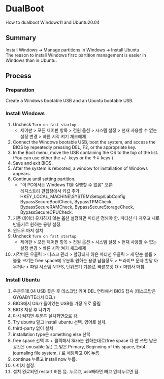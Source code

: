 # DualBoot
How to dualboot Windows11 and Ubuntu20.04

## Summary
Install Windows ➔ Manage partitions in Windows ➔ Install Ubuntu    
The reason to install Windows first: partition management is easier in Windows than in Ubuntu.

## Process
### Preparation
Create a Windows bootable USB and an Ubuntu bootable USB.
### Install Windows
1. Uncheck `Turn on fast startup`
   * 제어판 > 모든 제어판 항목 > 전원 옵션 > 시스템 설정 > 현재 사용할 수 없는 설정 변경 > 빠른 시작 켜기 체크해제
2. Connect the Windows bootable USB, boot the system, and access the BIOS by repeatedly pressing DEL, F2, or the appropriate key.
3. In the Boot menu, move the USB containing the OS to the top of the list. (You can use either the +/- keys or the ↑↓ keys.)
4. Save and exit BIOS.
5. After the system is rebooted, a window for installation of Windows appears.
6. Continue until setting partition.
   * “이 PC에서는 Windows 11을 실행할 수 없음” 오류:    
     레지스트리 편집창에서 키값 추가.    
     HKEY_LOCAL_MACHINE\SYSTEM\Setup\LabConfig BypassSecureBootCheck, BypassTPMCheck, BypassSecureRAMCheck, BypassSecureStorageCheck, BypassSecureCPUCheck.
7. 기존 데이터 유지하지 않는 옵션 설정하면 파티션 정해야 함. 파티션 다 지우고 새로 만들기로 원하는 용량 설정.
8. 윈도우 마저 설치
9. Uncheck `Turn on fast startup`
   * 제어판 > 모든 제어판 항목 > 전원 옵션 > 시스템 설정 > 현재 사용할 수 없는 설정 변경 > 빠른 시작 켜기 체크해제
10. 시작버튼 우클릭 > 디스크 관리 > 할당되지 않은 파티션 우클릭 > 새 단순 볼륨 > 볼륨 크기는 free space에 우분투 원하는 용량 남을정도 > 드라이브 문자 할당 아무거나 > 파일 시스템 NTFS, 단위크기 기본값, 빠른포맷 O > 마법사 마침.
### Install Ubuntu
1. 우분투18.04 USB 꽂은 후 데스크탑 키며 DEL 연타해서 BIOS 접속 (데스크탑은 GYGABYTE라서 DEL)
2. BIOS에서 OS가 들어있는 USB를 가장 위로 올림
3. BIOS 저장 후 나가기
4. 다시 켜지면 우분투 설치화면으로 감.
5. Try ubuntu 말고 install ubuntu 선택. 영어로 설치.
6. third-party 없이 설치
7. installation type은 something else 선택
8. free space 선택 후 + 클릭해서 Size는 원하는대로(free space 다 안 쓰면 남은 공간은 unusable 됨.) 그 밑은 Primary, Beginning of this space, Ext4 journaling file system, / 로 세팅하고 OK 누름
9. continue 누르고 install now 누름. 
10. 나머지 설정.
11. 설치 완료되면 restart 버튼 뜸. 누르고, usb빼라면 빼고 엔터누르면 됨.
